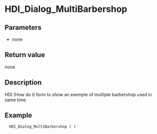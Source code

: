 ﻿<!-- HDI_Dialog_MultiBarbershop ( )  -->

# HDI_Dialog_MultiBarbershop

## Parameters

 *  none

## Return value

none

## Description

HDI (How do I) form to show an exemple of multiple barbershop used in same time.

## Example

```
  HDI_Dialog_MultiBarbershop ( )
```

